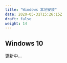 ```yaml
---
title: "Windows 本地安装"
date: 2020-05-31T15:26:15Z
draft: false
weight: 14
---
```


## Windows 10

更新中...
